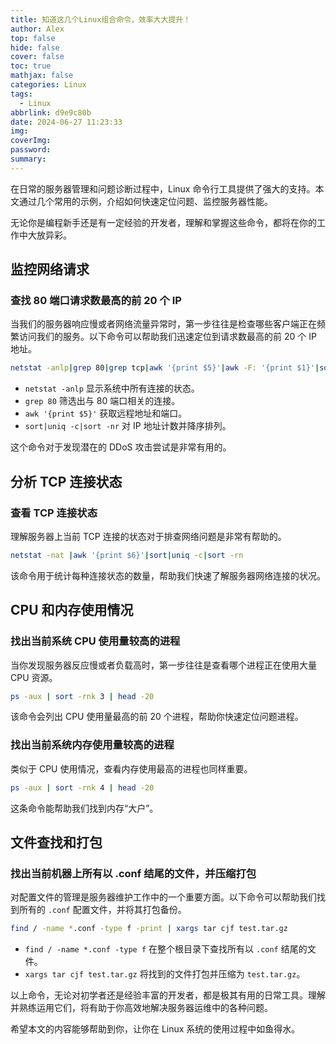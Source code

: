 ```yaml
---
title: 知道这几个Linux组合命令，效率大大提升！
author: Alex
top: false
hide: false
cover: false
toc: true
mathjax: false
categories: Linux
tags:
  - Linux
abbrlink: d9e9c80b
date: 2024-06-27 11:23:33
img:
coverImg:
password:
summary:
---
```


在日常的服务器管理和问题诊断过程中，Linux 命令行工具提供了强大的支持。本文通过几个常用的示例，介绍如何快速定位问题、监控服务器性能。

无论你是编程新手还是有一定经验的开发者，理解和掌握这些命令，都将在你的工作中大放异彩。

## 监控网络请求

### 查找 80 端口请求数最高的前 20 个 IP

当我们的服务器响应慢或者网络流量异常时，第一步往往是检查哪些客户端正在频繁访问我们的服务。以下命令可以帮助我们迅速定位到请求数最高的前 20 个 IP 地址。

```bash
netstat -anlp|grep 80|grep tcp|awk '{print $5}'|awk -F: '{print $1}'|sort|uniq -c|sort -nr|head -n20
```

- `netstat -anlp` 显示系统中所有连接的状态。
- `grep 80` 筛选出与 80 端口相关的连接。
- `awk '{print $5}'` 获取远程地址和端口。
- `sort|uniq -c|sort -nr` 对 IP 地址计数并降序排列。

这个命令对于发现潜在的 DDoS 攻击尝试是非常有用的。

## 分析 TCP 连接状态

### 查看 TCP 连接状态

理解服务器上当前 TCP 连接的状态对于排查网络问题是非常有帮助的。

```bash
netstat -nat |awk '{print $6}'|sort|uniq -c|sort -rn
```

该命令用于统计每种连接状态的数量，帮助我们快速了解服务器网络连接的状况。

## CPU 和内存使用情况

### 找出当前系统 CPU 使用量较高的进程

当你发现服务器反应慢或者负载高时，第一步往往是查看哪个进程正在使用大量 CPU 资源。

```bash
ps -aux | sort -rnk 3 | head -20
```

该命令会列出 CPU 使用量最高的前 20 个进程，帮助你快速定位问题进程。

### 找出当前系统内存使用量较高的进程

类似于 CPU 使用情况，查看内存使用最高的进程也同样重要。

```bash
ps -aux | sort -rnk 4 | head -20
```

这条命令能帮助我们找到内存“大户”。

## 文件查找和打包

### 找出当前机器上所有以 .conf 结尾的文件，并压缩打包

对配置文件的管理是服务器维护工作中的一个重要方面。以下命令可以帮助我们找到所有的 `.conf` 配置文件，并将其打包备份。

```bash
find / -name *.conf -type f -print | xargs tar cjf test.tar.gz
```

- `find / -name *.conf -type f` 在整个根目录下查找所有以 `.conf` 结尾的文件。
- `xargs tar cjf test.tar.gz` 将找到的文件打包并压缩为 `test.tar.gz`。

以上命令，无论对初学者还是经验丰富的开发者，都是极其有用的日常工具。理解并熟练运用它们，将有助于你高效地解决服务器运维中的各种问题。

希望本文的内容能够帮助到你，让你在 Linux 系统的使用过程中如鱼得水。